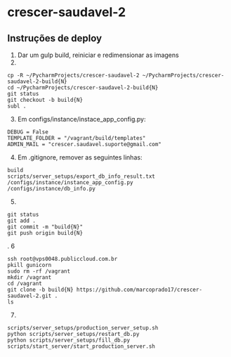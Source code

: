 # crescer-saudavel-2

## Instruções de deploy

1. Dar um gulp build, reiniciar e redimensionar as imagens
2. 
```
cp -R ~/PycharmProjects/crescer-saudavel-2 ~/PycharmProjects/crescer-saudavel-2-build{N}
cd ~/PycharmProjects/crescer-saudavel-2-build{N}
git status
git checkout -b build{N}
subl .
```
3. Em configs/instance/instace_app_config.py:
```
DEBUG = False
TEMPLATE_FOLDER = "/vagrant/build/templates"
ADMIN_MAIL = "crescer.saudavel.suporte@gmail.com"
```
4. Em .gitignore, remover as seguintes linhas:
```
build
scripts/server_setups/export_db_info_result.txt
/configs/instance/instance_app_config.py
/configs/instance/db_info.py
```
5. 

```
git status
git add .
git commit -m "build{N}"
git push origin build{N}
```
. 
6
```
ssh root@vps0048.publiccloud.com.br
pkill gunicorn
sudo rm -rf /vagrant
mkdir /vagrant
cd /vagrant
git clone -b build{N} https://github.com/marcoprado17/crescer-saudavel-2.git .
ls
```
7. 

```
scripts/server_setups/production_server_setup.sh
python scripts/server_setups/restart_db.py
python scripts/server_setups/fill_db.py
scripts/start_server/start_production_server.sh
```